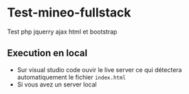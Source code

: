 # Test-mineo-fullstack
Test php jquerry ajax html et bootstrap

## Execution en local
- Sur visual studio code ouvir le live server ce qui détectera automatiquement le fichier `index.html`
- Si vous avez un server local

